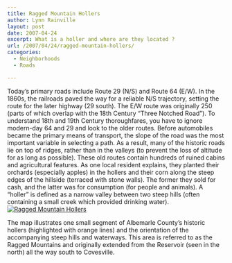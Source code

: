 ```yaml
---
title: Ragged Mountain Hollers
author: Lynn Rainville
layout: post
date: 2007-04-24
excerpt: What is a holler and where are they located ?
url: /2007/04/24/ragged-mountain-hollers/
categories:
  - Neighborhoods
  - Roads

---
```

Today&#8217;s primary roads include Route 29 (N/S) and Route 64 (E/W). In the 1860s, the railroads paved the way for a reliable N/S trajectory, setting the route for the later highway (29 south). The E/W route was originally 250 (parts of which overlap with the 18th Century &#8220;Three Notched Road&#8221;). To understand 18th and 19th Century thoroughfares, you have to ignore modern-day 64 and 29 and look to the older routes. Before automobiles became the primary means of transport, the slope of the road was the most important variable in selecting a path. As a result, many of the historic roads lie on top of ridges, rather than in the valleys (to prevent the loss of altitude for as long as possible). These old routes contain hundreds of ruined cabins and agricultural features. As one local resident explains, they planted their orchards (especially apples) in the hollers and their corn along the steep edges of the hillside (terraced with stone walls). The former they sold for cash, and the latter was for consumption (for people and animals). A &#8220;holler&#8221; is defined as a narrow valley between two steep hills (often containing a small creek which provided drinking water).<a href="http://www.locohistory.org/blog/?attachment_id=107" rel="attachment wp-att-107" title="Ragged Mountain Hollers"><img src="http://www.locohistory.org/blog/wp-content/uploads/2007/04/ragmts_hollers.jpg" alt="Ragged Mountain Hollers" /></a>

The map illustrates one small segment of Albemarle County&#8217;s historic hollers (highlighted with orange lines) and the orientation of the accompanying steep hills and waterways. This area is referred to as the Ragged Mountains and originally extended from the Reservoir (seen in the north) all the way south to Covesville.
